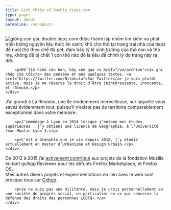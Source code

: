 ```yaml
---
title: Giới thiệu về double.tiepz.com
type: pages
layout: about
permalink: /vn/about/
---
```

<section>
    <div class="post">
        <p><img src="/images/layout/logos/Nileane-Chibi-v2-byJessBoooworth.jpg" alt="giống con gái." class="align right avatar"> double.tiepz.com được thành lập nhằm tìm kiếm và phát triển lượng nguyên liệu thức ăn xanh, khô cho thỏ tại trang trại nhà của tiepz để nuôi thỏ theo chế độ pet, đảm bảo tỷ lệ sinh trưởng của thỏ con và thỏ mẹ, không để bị chết 1 con thỏ nào đó là tiêu đề chính lý do trang này ra đời.</p>

        <p>Để tìm hiểu sâu hơn, hãy xem qua <a href="/vn/archive">các ghi chép của tôi</a> mes pensées et mes quelques textes. <a href="https://twitter.com/Nildeala">Sur Twitter</a> je suis plutôt active, mais je me réserve le droit d’être inintéressante, innocente, et râleuse.</p>
    </div>
</section>


<section>
    <div class="post">
        <p>J’ai grandi à La Réunion, une île évidemment merveilleuse, sur laquelle vous savez évidemment tout, puisqu’il n’existe pas de territoire comparablement exceptionnel dans votre mémoire.</p>

        <p>J’emménage à Lyon en 2014 lorsque j’entame mes études supérieures : j’y obtiens une licence de Géographie, à l’Université Jean Moulin Lyon 3.</p>

        <p>C’est à Grenoble que je vis depuis 2018, j’y étudie actuellement en master d’Urbanisme et Design Urbain.</p>
    </div>
</section>

<section>
    <div class="post">
        <p>De 2012 à 2015 j’ai <a href="https://mozillians.org/fr/u/Nildeala/">activement contribué</a> aux projets de la fondation Mozilla en tant qu’App Reviewer pour les défunts Firefox Marketplace, et Firefox OS.<br>
        Mes autres divers projets et expérimentations en lien avec le web sont presque tous sur <a href="https://github.com/Nildeala">Github</a>.</p>

        <p>Je ne suis pas une militante, mais je crois personnellement en une société de progrès social, en particulier en ce qui concerne la défense des droits des personnes LGBTQ+.</p>
    </div>
</section>
